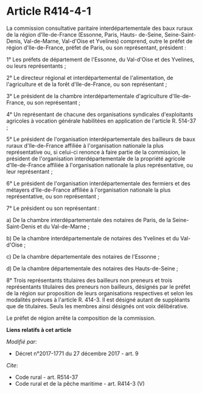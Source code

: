 # Article R414-4-1

La commission consultative paritaire interdépartementale des baux ruraux de la région d'Ile-de-France (Essonne, Paris, Hauts-
de-Seine, Seine-Saint-Denis, Val-de-Marne, Val-d'Oise et Yvelines) comprend, outre le préfet de région d'Ile-de-France,
préfet de Paris, ou son représentant, président : 

1° Les préfets de département de l'Essonne, du Val-d'Oise et des Yvelines, ou leurs représentants ; 

2° Le directeur régional et interdépartemental de l'alimentation, de l'agriculture et de la forêt d'Ile-de-France, ou son
représentant ; 

3° Le président de la chambre interdépartementale d'agriculture d'Ile-de-France, ou son représentant ; 

4° Un représentant de chacune des organisations syndicales d'exploitants agricoles à vocation générale habilitées en
application de l'article R. 514-37 ; 

5° Le président de l'organisation interdépartementale des bailleurs de baux ruraux d'Ile-de-France affiliée à l'organisation
nationale la plus représentative ou, si celui-ci renonce à faire partie de la commission, le président de l'organisation
interdépartementale de la propriété agricole d'Ile-de-France affiliée à l'organisation nationale la plus représentative, ou
leur représentant ; 

6° Le président de l'organisation interdépartementale des fermiers et des métayers d'Ile-de-France affiliée à l'organisation
nationale la plus représentative, ou son représentant ; 

7° Le président ou son représentant : 

a) De la chambre interdépartementale des notaires de Paris, de la Seine-Saint-Denis et du Val-de-Marne ; 

b) De la chambre interdépartementale de notaires des Yvelines et du Val-d'Oise ; 

c) De la chambre départementale des notaires de l'Essonne ; 

d) De la chambre départementale des notaires des Hauts-de-Seine ; 

8° Trois représentants titulaires des bailleurs non preneurs et trois représentants titulaires des preneurs non bailleurs,
désignés par le préfet de la région sur proposition de leurs organisations respectives et selon les modalités prévues à
l'article R. 414-3. Il est désigné autant de suppléants que de titulaires. Seuls les membres ainsi désignés ont voix
délibérative. 

Le préfet de région arrête la composition de la commission.

**Liens relatifs à cet article**

_Modifié par_:

  - Décret n°2017-1771 du 27 décembre 2017 - art. 9

_Cite_:

  - Code rural - art. R514-37
  - Code rural et de la pêche maritime - art. R414-3 (V)
